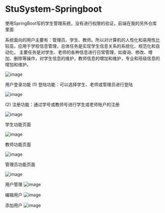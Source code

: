 # StuSystem-Springboot
使用SpringBoot写的学生管理系统，没有进行权限的验证，前端在我的另外仓库里面

系统面向的用户主要有：管理员、学生、教师。所以对计算机的人性化和易用性比较高，应用于学校信息管理，总体任务是实现学生信息关系的系统化、规范化和自动化，
主要任务是对学生、老师的各种信息进行日常管理，如查询、修改、增加、删除等操作，对学生信息的维护，教师信息的增加和维护，专业和班级信息的增加和维护。 

![image](https://github.com/x1y4n/StuSystem-Springboot/assets/108856935/713bedaf-3603-4827-b9f7-e9d51e2648dd)

用户登录功能
(1)	登陆功能：可以选择学生、老师或管理员进行登陆

 ![image](https://github.com/x1y4n/StuSystem-Springboot/assets/108856935/9da6b2ac-b6f3-4405-9b4a-38d337dd6b13)


(2)	注册功能：通过学号或教师号进行学生或老师账户的注册
 
![image](https://github.com/x1y4n/StuSystem-Springboot/assets/108856935/1e724a0f-3f23-4ad2-b2da-2c80eef7fb24)


学生功能页面

![image](https://github.com/x1y4n/StuSystem-Springboot/assets/108856935/f7427799-4514-4c74-8274-c2e91f8a298b)



教师功能页面

![image](https://github.com/x1y4n/StuSystem-Springboot/assets/108856935/531213cd-c10a-4e7c-a0bc-99ddf3262e0c)




管理员功能页面

![image](https://github.com/x1y4n/StuSystem-Springboot/assets/108856935/cfbc3825-5c48-45ca-a22f-ee9e7b758f9b)

用户管理
 ![image](https://github.com/x1y4n/StuSystem-Springboot/assets/108856935/2cc8692e-4309-4b50-a7f3-fe59d599f76d)

编辑用户
 ![image](https://github.com/x1y4n/StuSystem-Springboot/assets/108856935/ddfdc513-3d37-44e6-89a5-079a4f3fd45e)

添加用户
 ![image](https://github.com/x1y4n/StuSystem-Springboot/assets/108856935/9a8992a9-bd6d-4956-b5e5-4387fecf23e1)

 	 




